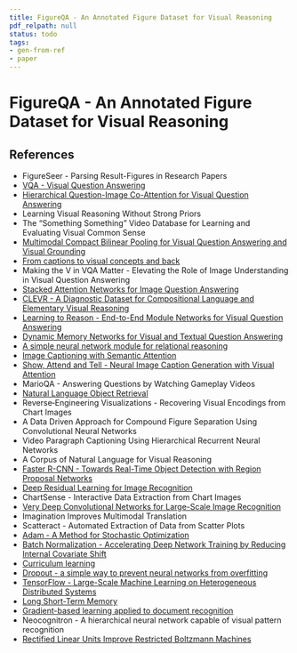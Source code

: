 ```yaml
---
title: FigureQA - An Annotated Figure Dataset for Visual Reasoning
pdf_relpath: null
status: todo
tags:
- gen-from-ref
- paper
---
```


# FigureQA - An Annotated Figure Dataset for Visual Reasoning

## References

- FigureSeer - Parsing Result-Figures in Research Papers
- [VQA - Visual Question Answering](./vqa-visual-question-answering.md)
- [Hierarchical Question-Image Co-Attention for Visual Question Answering](./hierarchical-question-image-co-attention-for-visual-question-answering.md)
- Learning Visual Reasoning Without Strong Priors
- The “Something Something” Video Database for Learning and Evaluating Visual Common Sense
- [Multimodal Compact Bilinear Pooling for Visual Question Answering and Visual Grounding](./multimodal-compact-bilinear-pooling-for-visual-question-answering-and-visual-grounding.md)
- [From captions to visual concepts and back](./from-captions-to-visual-concepts-and-back.md)
- Making the V in VQA Matter - Elevating the Role of Image Understanding in Visual Question Answering
- [Stacked Attention Networks for Image Question Answering](./stacked-attention-networks-for-image-question-answering.md)
- [CLEVR - A Diagnostic Dataset for Compositional Language and Elementary Visual Reasoning](./clevr-a-diagnostic-dataset-for-compositional-language-and-elementary-visual-reasoning.md)
- [Learning to Reason - End-to-End Module Networks for Visual Question Answering](./learning-to-reason-end-to-end-module-networks-for-visual-question-answering.md)
- [Dynamic Memory Networks for Visual and Textual Question Answering](./dynamic-memory-networks-for-visual-and-textual-question-answering.md)
- [A simple neural network module for relational reasoning](./a-simple-neural-network-module-for-relational-reasoning.md)
- [Image Captioning with Semantic Attention](./image-captioning-with-semantic-attention.md)
- [Show, Attend and Tell - Neural Image Caption Generation with Visual Attention](./show-attend-and-tell-neural-image-caption-generation-with-visual-attention.md)
- MarioQA - Answering Questions by Watching Gameplay Videos
- [Natural Language Object Retrieval](./natural-language-object-retrieval.md)
- Reverse‐Engineering Visualizations - Recovering Visual Encodings from Chart Images
- A Data Driven Approach for Compound Figure Separation Using Convolutional Neural Networks
- Video Paragraph Captioning Using Hierarchical Recurrent Neural Networks
- A Corpus of Natural Language for Visual Reasoning
- [Faster R-CNN - Towards Real-Time Object Detection with Region Proposal Networks](./faster-r-cnn-towards-real-time-object-detection-with-region-proposal-networks.md)
- [Deep Residual Learning for Image Recognition](./deep-residual-learning-for-image-recognition.md)
- ChartSense - Interactive Data Extraction from Chart Images
- [Very Deep Convolutional Networks for Large-Scale Image Recognition](./very-deep-convolutional-networks-for-large-scale-image-recognition.md)
- Imagination Improves Multimodal Translation
- Scatteract - Automated Extraction of Data from Scatter Plots
- [Adam - A Method for Stochastic Optimization](./adam-a-method-for-stochastic-optimization.md)
- [Batch Normalization - Accelerating Deep Network Training by Reducing Internal Covariate Shift](./batch-normalization-accelerating-deep-network-training-by-reducing-internal-covariate-shift.md)
- [Curriculum learning](./curriculum-learning.md)
- [Dropout - a simple way to prevent neural networks from overfitting](./dropout-a-simple-way-to-prevent-neural-networks-from-overfitting.md)
- [TensorFlow - Large-Scale Machine Learning on Heterogeneous Distributed Systems](./tensorflow-large-scale-machine-learning-on-heterogeneous-distributed-systems.md)
- [Long Short-Term Memory](./long-short-term-memory.md)
- [Gradient-based learning applied to document recognition](./gradient-based-learning-applied-to-document-recognition.md)
- Neocognitron - A hierarchical neural network capable of visual pattern recognition
- [Rectified Linear Units Improve Restricted Boltzmann Machines](./rectified-linear-units-improve-restricted-boltzmann-machines.md)
